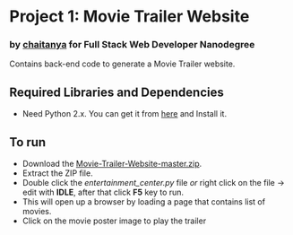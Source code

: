 # Project 1: Movie Trailer Website

### by [chaitanya](https://github.com/chaituhaki) for Full Stack Web Developer Nanodegree
Contains back-end code to generate a Movie Trailer website.

## Required Libraries and Dependencies
* Need Python 2.x. You can get it from [here](https://www.python.org/download/releases/2.7/#download) and Install it.

## To run
* Download the [Movie-Trailer-Website-master.zip](https://github.com/chaituhaki/Movie-Trailer-Website/archive/master.zip).
* Extract the ZIP file.
* Double click the _entertainment_center.py_ file _or_ right click on the file -> edit with **IDLE**, after that click **F5** key to run.
* This will open up a browser by loading a page that contains list of movies.
* Click on the movie poster image to play the trailer 